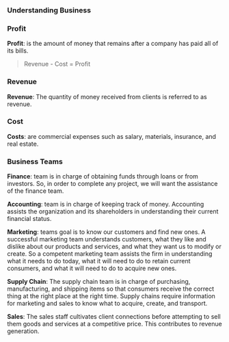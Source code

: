### Understanding Business

### Profit

**Profit**: is the amount of money that remains after a company has paid all of its bills.

  > Revenue - Cost = Profit

### Revenue 

**Revenue**: The quantity of money received from clients is referred to as revenue.

### Cost

**Costs**: are commercial expenses such as salary, materials, insurance, and real estate.

### Business Teams

**Finance**: team is in charge of obtaining funds through loans or from investors. So, in order to complete any project, we will want the assistance of the finance team.

**Accounting**: team is in charge of keeping track of money. Accounting assists the organization and its shareholders in understanding their current financial status.

**Marketing**: teams goal is to know our customers and find new ones. A successful marketing team understands customers, what they like and dislike about our products and services, and what they want us to modify or create. So a competent marketing team assists the firm in understanding what it needs to do today, what it will need to do to retain current consumers, and what it will need to do to acquire new ones.

**Supply Chain**: The supply chain team is in charge of purchasing, manufacturing, and shipping items so that consumers receive the correct thing at the right place at the right time. Supply chains require information for marketing and sales to know what to acquire, create, and transport.

**Sales**: The sales staff cultivates client connections before attempting to sell them goods and services at a competitive price. This contributes to revenue generation.
